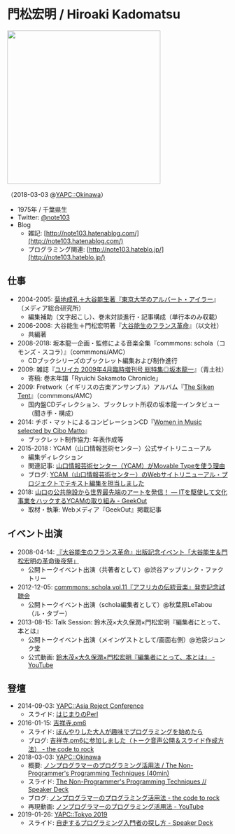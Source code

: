 # 門松宏明 / Hiroaki Kadomatsu

<img src="https://gyazo.com/7e00c5866a9d874adeb42263c1acfb08/thumb/1000" width="350">

（2018-03-03 @[YAPC::Okinawa](http://yapcjapan.org/2018okinawa/)）

- 1975年 / 千葉県生
- Twitter: [@note103](https://twitter.com/note103)
- Blog
  - 雑記: [http://note103.hatenablog.com/](http://note103.hatenablog.com/)
  - プログラミング関連: [http://note103.hateblo.jp/](http://note103.hateblo.jp/)

## 仕事
- 2004-2005: [菊地成孔＋大谷能生著『東京大学のアルバート・アイラー](https://www.amazon.co.jp/dp/4944124198)』（メディア総合研究所）
  - 編集補助（文字起こし）、巻末対談進行・記事構成（単行本のみ収載）
- 2006-2008: 大谷能生＋門松宏明著『[大谷能生のフランス革命](http://www.amazon.co.jp/dp/4753102580)』（以文社）
  - 共編著
- 2008-2018: 坂本龍一企画・監修による音楽全集『commmons: schola（コモンズ・スコラ）』（commmons/AMC）
  - CDブックシリーズのブックレット編集および制作進行
- 2009: 雑誌『[ユリイカ 2009年4月臨時増刊号 総特集◎坂本龍一](http://www.seidosha.co.jp/book/index.php?id=2495)』（青土社）
  - 寄稿: 巻末年譜「Ryuichi Sakamoto Chronicle」
- 2009: Fretwork（イギリスの古楽アンサンブル）アルバム『[The Silken Tent](http://www.fretwork.co.uk/portfolio/the-silken-tent-with-clare-wilkinson/)』（commmons/AMC）
  - 国内盤CDディレクション、ブックレット所収の坂本龍一インタビュー（聞き手・構成）
- 2014: チボ・マットによるコンピレーションCD『[Women in Music selected by Cibo Matto](http://shop.mu-mo.net/avx/sv/item1?jsiteid=CMM&seq_exhibit_id=111358&categ_id=572332)』
  - ブックレット制作協力: 年表作成等
- 2015-2018 : YCAM（山口情報芸術センター）公式サイトリニューアル
  - 編集ディレクション
  - 関連記事: [山口情報芸術センター（YCAM）がMovable Typeを使う理由](https://www.sixapart.jp/business/ycam.html)
  - ブログ: [YCAM（山口情報芸術センター）のWebサイトリニューアル・プロジェクトでテキスト編集を担当しました](http://note103.hateblo.jp/entry/2015/08/29/170839)
- 2018:  [山口の公共施設から世界最先端のアートを発信！ ― ITを駆使して文化事業をハックするYCAMの取り組み - GeekOut](https://geek-out.jp/column/entry/2018/06/21/110000)
  - 取材・執筆: Webメディア『GeekOut』掲載記事

## イベント出演
- 2008-04-14: [『大谷能生のフランス革命』出版記念イベント「大谷能生＆門松宏明の革命後夜祭」](http://www.webdice.jp/dice/detail/330/)
  - 公開トークイベント出演（共著者として）@渋谷アップリンク・ファクトリー
- 2012-12-05:  [commmons: schola vol.11『アフリカの伝統音楽』発売記念試聴会](http://www.commmons.com/whatsnew/artists/sakamotoryuichi/201211150811.html)
  - 公開トークイベント出演（schola編集者として）@秋葉原LeTabou（ル・タブー）
- 2013-08-15:  Talk Session: 鈴木茂×大久保潤×門松宏明『編集者にとって、本とは』
  - 公開トークイベント出演（メインゲストとして/画面右側）@池袋ジュンク堂
  - 公式動画: [鈴木茂×大久保潤×門松宏明『編集者にとって、本とは』 - YouTube](https://www.youtube.com/watch?v=04mvGmGxte4)

## 登壇
- 2014-09-03: [YAPC::Asia Reject Conference](http://www.zusaar.com/event/14507005)
  - スライド: [はじまりのPerl](https://speakerdeck.com/note103/hazimarifalseperl)
- 2016-01-15: [吉祥寺.pm6](http://kichijojipm.connpass.com/event/23882/)
  - スライド: [ぼんやりした大人が趣味でプログラミングを始めたら](http://www.slideshare.net/note103/ss-57081663)
  - ブログ: [吉祥寺.pm6に参加しました（トーク音声公開＆スライド作成方法） - the code to rock](http://note103.hateblo.jp/entry/2016/01/17/143231)
- 2018-03-03: [YAPC::Okinawa](http://yapcjapan.org/2018okinawa/)
  - 概要: [ノンプログラマーのプログラミング活用法 / The Non-Programmer's Programming Techniques (40min)](http://yapcjapan.org/2018okinawa/timetable.html#/detail/10)
  - スライド: [The Non-Programmer's Programming Techniques // Speaker Deck](https://speakerdeck.com/note103/the-non-programmers-programming-techniques)
  - ブログ: [ノンプログラマーのプログラミング活用法 - the code to rock](http://note103.hateblo.jp/entry/2018/03/23/132120)
  - 再現動画: [ノンプログラマーのプログラミング活用法 - YouTube](https://www.youtube.com/watch?v=jJZD3k6-q0c)
- 2019-01-26: [YAPC::Tokyo 2019](https://yapcjapan.org/2019tokyo/)
  - スライド: [自走するプログラミング入門者の探し方 - Speaker Deck](https://speakerdeck.com/note103/zi-zou-surupuroguraminguru-men-zhe-falsetan-sifang)
